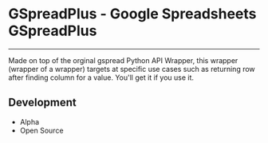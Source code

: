 # GSpreadPlus - Google Spreadsheets GSpreadPlus
****
Made on top of the orginal gspread Python API Wrapper, this wrapper (wrapper of a wrapper) targets at specific use cases such as returning row after finding column for a value. You'll get it if you use it.

## Development
 + Alpha
 + Open Source
